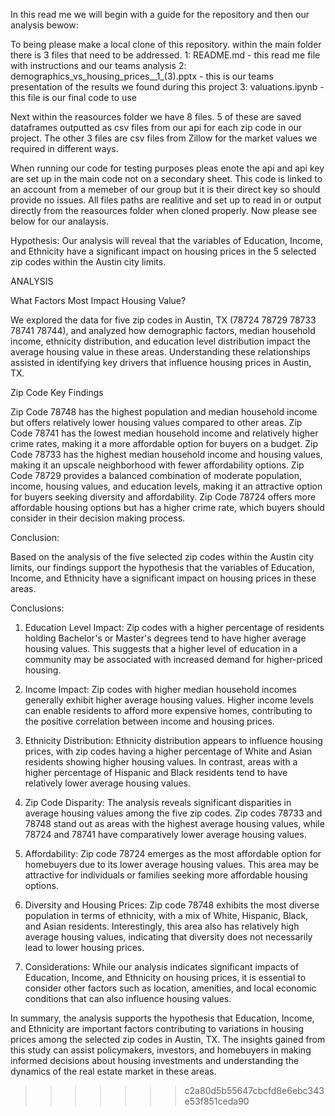 In this read me we will begin with a guide for the repository and then our analysis bewow: 

To being please make a local clone of this repository. within the main folder there is 3 files that need to be addressed. 
1: README.md - this read me file with instructions and our teams analysis
2: demographics_vs_housing_prices__1_(3).pptx - this is our teams presentation of the results we found during this project
3: valuations.ipynb - this file is our final code to use 

Next within the reasources folder we have 8 files. 5 of these are saved dataframes outputted as csv files from our api for each zip code in our project. The other 3 files are csv files from Zillow for the market values we required in different ways.

When running our code for testing purposes pleas enote the api and api key are set up in the main code not on a secondary sheet. This code is linked to an account from a memeber of our group but it is their direct key so should provide no issues. All files paths are realitive and set up to read in or output directly from the reasources folder when cloned properly. Now please see below for our analaysis.

Hypothesis: Our analysis will reveal that the variables of Education, Income, and Ethnicity have a significant impact on housing prices in the 5 selected zip codes within the Austin city limits.

ANALYSIS

What Factors Most Impact Housing Value?

We explored the data for five zip codes in Austin, TX (78724 78729 78733 78741 78744), and analyzed how demographic factors, median household income, ethnicity distribution, and education level distribution impact the average housing value in these areas. Understanding these relationships assisted in identifying key drivers that influence housing prices in Austin, TX. 


Zip Code Key Findings

Zip Code 78748 has the highest population and median household income but offers relatively lower housing values compared to other areas.
Zip Code 78741 has the lowest median household income and relatively higher crime rates, making it a more affordable option for buyers on a budget.
 Zip Code 78733 has the highest median household income and housing values, making it an upscale neighborhood with fewer affordability options.
Zip Code 78729 provides a balanced combination of moderate population, income, housing values, and education levels, making it an attractive option for buyers seeking diversity and affordability.
 Zip Code 78724 offers more affordable housing options but has a higher crime rate, which buyers should consider in their decision making process.


Conclusion:
 
Based on the analysis of the five selected zip codes within the Austin city limits, our findings support the hypothesis that the variables of Education, Income, and Ethnicity have a significant impact on housing prices in these areas.

Conclusions:

1. Education Level Impact: Zip codes with a higher percentage of residents holding Bachelor's or Master's degrees tend to have higher average housing values. This suggests that a higher level of education in a community may be associated with increased demand for higher-priced housing.

2. Income Impact: Zip codes with higher median household incomes generally exhibit higher average housing values. Higher income levels can enable residents to afford more expensive homes, contributing to the positive correlation between income and housing prices.

3. Ethnicity Distribution: Ethnicity distribution appears to influence housing prices, with zip codes having a higher percentage of White and Asian residents showing higher housing values. In contrast, areas with a higher percentage of Hispanic and Black residents tend to have relatively lower average housing values.

4. Zip Code Disparity: The analysis reveals significant disparities in average housing values among the five zip codes. Zip codes 78733 and 78748 stand out as areas with the highest average housing values, while 78724 and 78741 have comparatively lower average housing values.

5. Affordability: Zip code 78724 emerges as the most affordable option for homebuyers due to its lower average housing values. This area may be attractive for individuals or families seeking more affordable housing options.

6. Diversity and Housing Prices: Zip code 78748 exhibits the most diverse population in terms of ethnicity, with a mix of White, Hispanic, Black, and Asian residents. Interestingly, this area also has relatively high average housing values, indicating that diversity does not necessarily lead to lower housing prices.

7. Considerations: While our analysis indicates significant impacts of Education, Income, and Ethnicity on housing prices, it is essential to consider other factors such as location, amenities, and local economic conditions that can also influence housing values.

In summary, the analysis supports the hypothesis that Education, Income, and Ethnicity are important factors contributing to variations in housing prices among the selected zip codes in Austin, TX. The insights gained from this study can assist policymakers, investors, and homebuyers in making informed decisions about housing investments and understanding the dynamics of the real estate market in these areas.

>>>>>>> c2a80d5b55647cbcfd8e6ebc343e53f851ceda90
